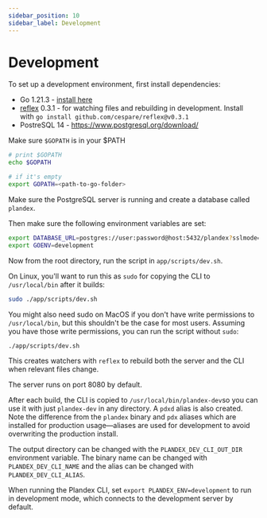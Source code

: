 ```yaml
---
sidebar_position: 10
sidebar_label: Development
---
```


# Development

To set up a development environment, first install dependencies:

- Go 1.21.3 - [install here](https://go.dev/doc/install)
- [reflex](https://github.com/cespare/reflex) 0.3.1 - for watching files and rebuilding in development. Install with `go install github.com/cespare/reflex@v0.3.1`
- PostreSQL 14 - https://www.postgresql.org/download/

Make sure `$GOPATH` is in your $PATH

```bash
# print $GOPATH
echo $GOPATH

# if it's empty
export GOPATH=<path-to-go-folder>
```

Make sure the PostgreSQL server is running and create a database called `plandex`.

Then make sure the following environment variables are set:

```bash
export DATABASE_URL=postgres://user:password@host:5432/plandex?sslmode=disable # replace with your own database URL
export GOENV=development
```

Now from the root directory, run the script in `app/scripts/dev.sh`.

On Linux, you'll want to run this as `sudo` for copying the CLI to `/usr/local/bin` after it builds:

```bash
sudo ./app/scripts/dev.sh
```

You might also need sudo on MacOS if you don't have write permissions to `/usr/local/bin`, but this shouldn't be the case for most users. Assuming you have those write permissions, you can run the script without `sudo`:

```bash
./app/scripts/dev.sh
```

This creates watchers with `reflex` to rebuild both the server and the CLI when relevant files change.

The server runs on port 8080 by default.

After each build, the CLI is copied to `/usr/local/bin/plandex-dev`so you can use it with just `plandex-dev` in any directory. A `pdxd` alias is also created. Note the difference from the `plandex` binary and `pdx` aliases which are installed for production usage—aliases are used for development to avoid overwriting the production install.

The output directory can be changed with the `PLANDEX_DEV_CLI_OUT_DIR` environment variable. The binary name can be changed with `PLANDEX_DEV_CLI_NAME` and the alias can be changed with `PLANDEX_DEV_CLI_ALIAS`.

When running the Plandex CLI, set `export PLANDEX_ENV=development` to run in development mode, which connects to the development server by default.
